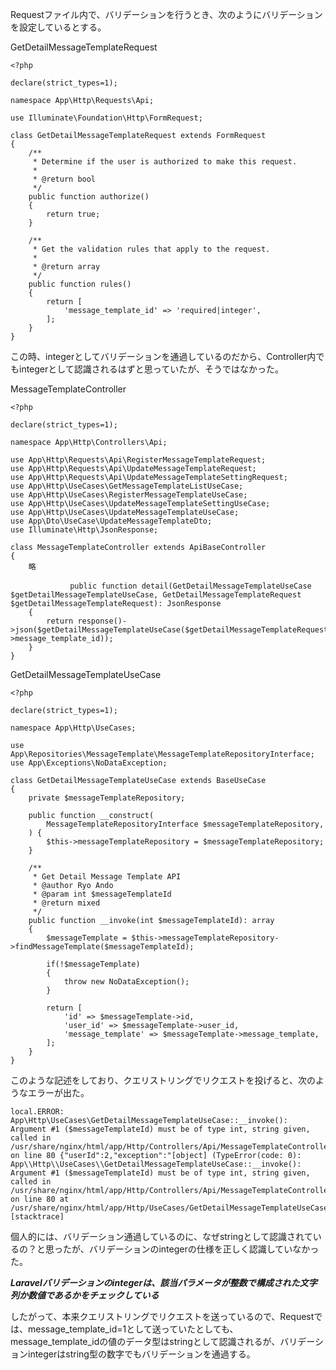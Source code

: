 Requestファイル内で、バリデーションを行うとき、次のようにバリデーションを設定しているとする。

GetDetailMessageTemplateRequest

```
<?php

declare(strict_types=1);

namespace App\Http\Requests\Api;

use Illuminate\Foundation\Http\FormRequest;

class GetDetailMessageTemplateRequest extends FormRequest
{
    /**
     * Determine if the user is authorized to make this request.
     *
     * @return bool
     */
    public function authorize()
    {
        return true;
    }

    /**
     * Get the validation rules that apply to the request.
     *
     * @return array
     */
    public function rules()
    {
        return [
            'message_template_id' => 'required|integer',
        ];
    }
}
```

この時、integerとしてバリデーションを通過しているのだから、Controller内でもintegerとして認識されるはずと思っていたが、そうではなかった。

MessageTemplateController

```
<?php

declare(strict_types=1);

namespace App\Http\Controllers\Api;

use App\Http\Requests\Api\RegisterMessageTemplateRequest;
use App\Http\Requests\Api\UpdateMessageTemplateRequest;
use App\Http\Requests\Api\UpdateMessageTemplateSettingRequest;
use App\Http\UseCases\GetMessageTemplateListUseCase;
use App\Http\UseCases\RegisterMessageTemplateUseCase;
use App\Http\UseCases\UpdateMessageTemplateSettingUseCase;
use App\Http\UseCases\UpdateMessageTemplateUseCase;
use App\Dto\UseCase\UpdateMessageTemplateDto;
use Illuminate\Http\JsonResponse;

class MessageTemplateController extends ApiBaseController
{
    略

　　　　　　　　public function detail(GetDetailMessageTemplateUseCase $getDetailMessageTemplateUseCase, GetDetailMessageTemplateRequest $getDetailMessageTemplateRequest): JsonResponse
    {
        return response()->json($getDetailMessageTemplateUseCase($getDetailMessageTemplateRequest->message_template_id));
    }
}

```

GetDetailMessageTemplateUseCase

```
<?php

declare(strict_types=1);

namespace App\Http\UseCases;

use App\Repositories\MessageTemplate\MessageTemplateRepositoryInterface;
use App\Exceptions\NoDataException;

class GetDetailMessageTemplateUseCase extends BaseUseCase
{
    private $messageTemplateRepository;

    public function __construct(
        MessageTemplateRepositoryInterface $messageTemplateRepository,
    ) {
        $this->messageTemplateRepository = $messageTemplateRepository;
    }

    /**
     * Get Detail Message Template API
     * @author Ryo Ando
     * @param int $messageTemplateId
     * @return mixed
     */
    public function __invoke(int $messageTemplateId): array       
    {
        $messageTemplate = $this->messageTemplateRepository->findMessageTemplate($messageTemplateId);

        if(!$messageTemplate)
        {
            throw new NoDataException();
        }

        return [
            'id' => $messageTemplate->id,
            'user_id' => $messageTemplate->user_id,
            'message_template' => $messageTemplate->message_template,
        ];
    }
}

```

このような記述をしており、クエリストリングでリクエストを投げると、次のようなエラーが出た。

```
local.ERROR: App\Http\UseCases\GetDetailMessageTemplateUseCase::__invoke(): Argument #1 ($messageTemplateId) must be of type int, string given, called in /usr/share/nginx/html/app/Http/Controllers/Api/MessageTemplateController.php on line 80 {"userId":2,"exception":"[object] (TypeError(code: 0): App\\Http\\UseCases\\GetDetailMessageTemplateUseCase::__invoke(): Argument #1 ($messageTemplateId) must be of type int, string given, called in /usr/share/nginx/html/app/Http/Controllers/Api/MessageTemplateController.php on line 80 at /usr/share/nginx/html/app/Http/UseCases/GetDetailMessageTemplateUseCase.php:26)
[stacktrace]
```

個人的には、バリデーション通過しているのに、なぜstringとして認識されているの？と思ったが、バリデーションのintegerの仕様を正しく認識していなかった。

***Laravelバリデーションのintegerは、該当パラメータが整数で構成された文字列か数値であるかをチェックしている***

したがって、本来クエリストリングでリクエストを送っているので、Requestでは、message_template_id=1として送っていたとしても、message_template_idの値のデータ型はstringとして認識されるが、バリデーションintegerはstring型の数字でもバリデーションを通過する。
